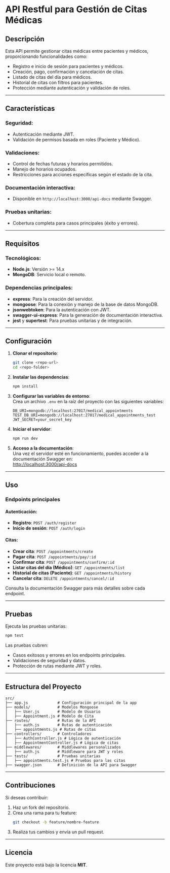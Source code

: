 # API Restful para Gestión de Citas Médicas

## Descripción

Esta API permite gestionar citas médicas entre pacientes y médicos, proporcionando funcionalidades como:

- Registro e inicio de sesión para pacientes y médicos.
- Creación, pago, confirmación y cancelación de citas.
- Listado de citas del día para médicos.
- Historial de citas con filtros para pacientes.
- Protección mediante autenticación y validación de roles.

---

## Características

### Seguridad:
- Autenticación mediante JWT.
- Validación de permisos basada en roles (Paciente y Médico).

### Validaciones:
- Control de fechas futuras y horarios permitidos.
- Manejo de horarios ocupados.
- Restricciones para acciones específicas según el estado de la cita.

### Documentación interactiva:
- Disponible en `http://localhost:3000/api-docs` mediante Swagger.

### Pruebas unitarias:
- Cobertura completa para casos principales (éxito y errores).

---

## Requisitos

### Tecnológicos:
- **Node.js**: Versión >= 14.x
- **MongoDB**: Servicio local o remoto.

### Dependencias principales:
- **express**: Para la creación del servidor.
- **mongoose**: Para la conexión y manejo de la base de datos MongoDB.
- **jsonwebtoken**: Para la autenticación con JWT.
- **swagger-ui-express**: Para la generación de documentación interactiva.
- **jest** y **supertest**: Para pruebas unitarias y de integración.

---

## Configuración

1. **Clonar el repositorio**:
   ```bash
   git clone <repo-url>
   cd <repo-folder>
   ```

2. **Instalar las dependencias**:
   ```bash
   npm install
   ```

3. **Configurar las variables de entorno**:  
   Crea un archivo `.env` en la raíz del proyecto con las siguientes variables:
   ```env
   DB_URI=mongodb://localhost:27017/medical_appointments
   TEST_DB_URI=mongodb://localhost:27017/medical_appointments_test
   JWT_SECRET=your_secret_key
   ```

4. **Iniciar el servidor**:
   ```bash
   npm run dev
   ```

5. **Acceso a la documentación**:  
   Una vez el servidor esté en funcionamiento, puedes acceder a la documentación Swagger en:  
   [http://localhost:3000/api-docs](http://localhost:3000/api-docs)

---

## Uso

### Endpoints principales

#### **Autenticación**:
- **Registro**: `POST /auth/register`
- **Inicio de sesión**: `POST /auth/login`

#### **Citas**:
- **Crear cita**: `POST /appointments/create`
- **Pagar cita**: `POST /appointments/pay/:id`
- **Confirmar cita**: `POST /appointments/confirm/:id`
- **Listar citas del día (Médico)**: `GET /appointments/list`
- **Historial de citas (Paciente)**: `GET /appointments/history`
- **Cancelar cita**: `DELETE /appointments/cancel/:id`

Consulta la documentación Swagger para más detalles sobre cada endpoint.

---

## Pruebas

Ejecuta las pruebas unitarias:
```bash
npm test
```

Las pruebas cubren:
- Casos exitosos y errores en los endpoints principales.
- Validaciones de seguridad y datos.
- Protección de rutas mediante JWT y roles.

---

## Estructura del Proyecto

```
src/
├── app.js             # Configuración principal de la app
├── models/            # Modelos Mongoose
│   ├── User.js        # Modelo de Usuario
│   ├── Appointment.js # Modelo de Cita
├── routes/            # Rutas de la API
│   ├── auth.js        # Rutas de autenticación
│   ├── appointments.js # Rutas de citas
├── controllers/       # Controladores
│   ├── AuthController.js # Lógica de autenticación
│   ├── AppointmentController.js # Lógica de citas
├── middlewares/       # Middlewares personalizados
│   ├── auth.js        # Middleware para JWT y roles
├── tests/             # Pruebas unitarias
│   ├── appointments.test.js # Pruebas para las citas
├── swagger.json       # Definición de la API para Swagger
```

---

## Contribuciones

Si deseas contribuir:

1. Haz un fork del repositorio.
2. Crea una rama para tu feature:
   ```bash
   git checkout -b feature/nombre-feature
   ```
3. Realiza tus cambios y envía un pull request.

---

## Licencia

Este proyecto está bajo la licencia **MIT**.
